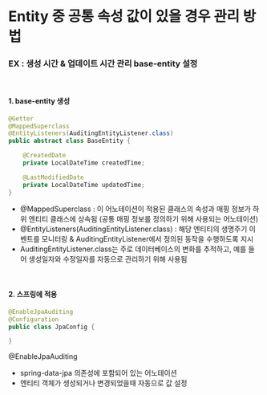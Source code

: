 # Entity 중 공통 속성 값이 있을 경우 관리 방법

### EX : 생성 시간 & 업데이트 시간 관리 base-entity 설정

<br>

#### 1. base-entity 생성

``` java
@Getter
@MappedSuperclass
@EntityListeners(AuditingEntityListener.class)
public abstract class BaseEntity {

    @CreatedDate
    private LocalDateTime createdTime;

    @LastModifiedDate
    private LocalDateTime updatedTime;
}

```
- @MappedSuperclass : 이 어노테이션이 적용된 클래스의 속성과 매핑 정보가 하위 엔티티 클래스에 상속됨 (공통 매핑 정보를 정의하기 위해 사용되는 어노테이션)
- @EntityListeners(AuditingEntityListener.class) : 해당 엔티티의 생명주기 이벤트를 모니터링 & AuditingEntityListener에서 정의된 동작을 수행하도록 지시
- AuditingEntityListener.class는 주로 데이터베이스의 변화를 추적하고, 예를 들어 생성일자와 수정일자를 자동으로 관리하기 위해 사용됨

<br>

#### 2. 스프링에 적용

``` java
@EnableJpaAuditing
@Configuration
public class JpaConfig {

}
```
@EnableJpaAuditing
- spring-data-jpa 의존성에 포함되어 있는 어노테이션
- 엔티티 객체가 생성되거나 변경되었을때 자동으로 값 설정
